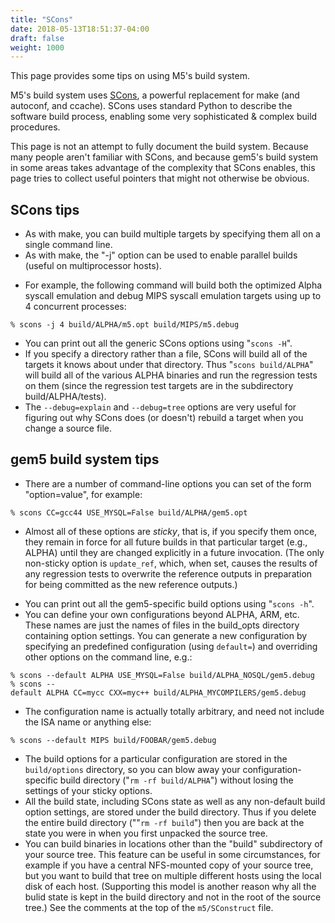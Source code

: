 ```yaml
---
title: "SCons"
date: 2018-05-13T18:51:37-04:00
draft: false
weight: 1000
---
```


This page provides some tips on using M5's build system.

M5's build system uses [SCons](http://www.scons.org), a powerful
replacement for make (and autoconf, and ccache). SCons uses standard
Python to describe the software build process, enabling some very
sophisticated & complex build procedures.

This page is not an attempt to fully document the build system. Because
many people aren't familiar with SCons, and because gem5's build system
in some areas takes advantage of the complexity that SCons enables, this
page tries to collect useful pointers that might not otherwise be
obvious.

## SCons tips

  - As with make, you can build multiple targets by specifying them all
    on a single command line.
  - As with make, the "-j" option can be used to enable parallel builds
    (useful on multiprocessor hosts).

<!-- end list -->

  -
    For example, the following command will build both the optimized
    Alpha syscall emulation and debug MIPS syscall emulation targets
    using up to 4 concurrent processes:

`% scons -j 4 build/ALPHA/m5.opt build/MIPS/m5.debug`

  - You can print out all the generic SCons options using "`scons -H`".
  - If you specify a directory rather than a file, SCons will build all
    of the targets it knows about under that directory. Thus "`scons
    build/ALPHA`" will build all of the various ALPHA binaries and run
    the regression tests on them (since the regression test targets are
    in the subdirectory build/ALPHA/tests).
  - The `--debug=explain` and `--debug=tree` options are very useful for
    figuring out why SCons does (or doesn't) rebuild a target when you
    change a source file.

## gem5 build system tips

  - There are a number of command-line options you can set of the form
    "option=value", for example:

`% scons CC=gcc44 USE_MYSQL=False build/ALPHA/gem5.opt`

  -
    Almost all of these options are *sticky*, that is, if you specify
    them once, they remain in force for all future builds in that
    particular target (e.g., ALPHA) until they are changed explicitly in
    a future invocation. (The only non-sticky option is `update_ref`,
    which, when set, causes the results of any regression tests to
    overwrite the reference outputs in preparation for being committed
    as the new reference outputs.)

<!-- end list -->

  - You can print out all the gem5-specific build options using "`scons
    -h`".
  - You can define your own configurations beyond ALPHA, ARM, etc. These
    names are just the names of files in the build_opts directory
    containing option settings. You can generate a new configuration by
    specifying an predefined configuration (using `default=`) and
    overriding other options on the command line,
e.g.:

`% scons --default ALPHA USE_MYSQL=False build/ALPHA_NOSQL/gem5.debug`
`% scons --default ALPHA CC=mycc CXX=myc++ build/ALPHA_MYCOMPILERS/gem5.debug`

  -
    The configuration name is actually totally arbitrary, and need not
    include the ISA name or anything else:

`% scons --default MIPS build/FOOBAR/gem5.debug`

  - The build options for a particular configuration are stored in the
    `build/options` directory, so you can blow away your
    configuration-specific build directory ("`rm -rf build/ALPHA`")
    without losing the settings of your sticky options.
  - All the build state, including SCons state as well as any
    non-default build option settings, are stored under the build
    directory. Thus if you delete the entire build directory (""`rm -rf
    build`") then you are back at the state you were in when you first
    unpacked the source tree.
  - You can build binaries in locations other than the "build"
    subdirectory of your source tree. This feature can be useful in some
    circumstances, for example if you have a central NFS-mounted copy of
    your source tree, but you want to build that tree on multiple
    different hosts using the local disk of each host. (Supporting this
    model is another reason why all the bulid state is kept in the build
    directory and not in the root of the source tree.) See the comments
    at the top of the `m5/SConstruct` file.

